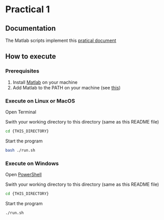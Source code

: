 # Practical 1
## Documentation
The Matlab scripts implement this [pratical document](practical.pdf)
## How to execute
### Prerequisites
1. Install [Matlab](https://uk.mathworks.com/products/matlab.html) on your machine
2. Add Matlab to the PATH on your machine (see [this](https://docs.oracle.com/cd/E19062-01/sun.mgmt.ctr36/819-5418/gaznb/index.html))

### Execute on Linux or MacOS
Open Terminal

Swith your working directory to this directory (same as this README file)
```bash
cd {THIS_DIRECTORY}
```
Start the program
```bash
bash ./run.sh
```

### Execute on Windows
Open [PowerShell](https://docs.microsoft.com/en-us/powershell/)

Swith your working directory to this directory (same as this README file)
```bash
cd {THIS_DIRECTORY}
```
Start the program
```bash
./run.sh
```
